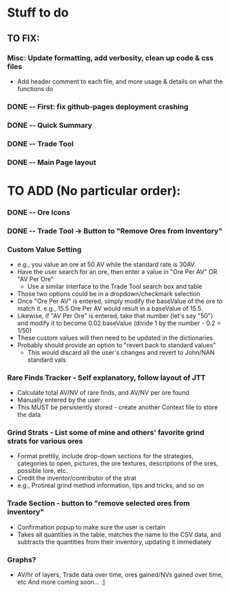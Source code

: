 # Stuff to do

## TO FIX:

### Misc: Update formatting, add verbosity, clean up code & css files
   - Add header comment to each file, and more usage & details on what the functions do

### DONE -- First: fix github-pages deployment crashing
### DONE -- Quick Summary
### DONE -- Trade Tool
### DONE -- Main Page layout

# TO ADD (No particular order):
### DONE -- Ore Icons
### DONE -- Trade Tool -> Button to "Remove Ores from Inventory"

### Custom Value Setting
 - e.g., you value an ore at 50 AV while the standard rate is 30AV.
 - Have the user search for an ore, then enter a value in "Ore Per AV" OR "AV Per Ore"
    - Use a similar interface to the Trade Tool search box and table
 - Those two options could be in a dropdown/checkmark selection
 - Once "Ore Per AV" is entered, simply modify the baseValue of the ore
 to match it. e.g., 15.5 Ore Per AV would result in a baseValue of 15.5.
 - Likewise, if "AV Per Ore" is entered, take that number (let's say "50")
 and modify it to become 0.02 baseValue (divide 1 by the number - 0.2 = 1/50)
 - These custom values will then need to be updated in the dictionaries
 - Probably should provide an option to "revert back to standard values"
    - This would discard all the user's changes and revert to John/NAN standard vals

### Rare Finds Tracker - Self explanatory, follow layout of JTT
 - Calculate total AV/NV of rare finds, and AV/NV per ore found
 - Manually entered by the user
 - This MUST be persistently stored - create another Context file to store the data

### Grind Strats - List some of mine and others' favorite grind strats for various ores
 - Format prettily, include drop-down sections for the strategies, categories to open,
pictures, the ore textures, descriptions of the ores, possible lore, etc.
 - Credit the inventor/contributor of the strat
 - e.g., Protireal grind method information, tips and tricks, and so on

### Trade Section - button to "remove selected ores from inventory"
 - Confirmation popup to make sure the user is certain
 - Takes all quantities in the table, matches the name to the CSV data,
  and subtracts the quantities from their inventory, updating it immediately

### Graphs?
 - AV/hr of layers, Trade data over time, ores gained/NVs gained over time, etc
And more coming soon... :]